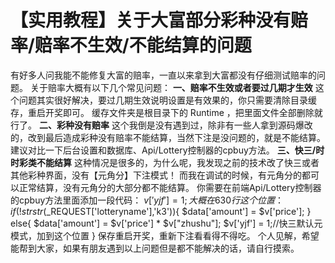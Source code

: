 # 【实用教程】关于大富部分彩种没有赔率/赔率不生效/不能结算的问题

有好多人问我能不能修复大富的赔率，一直以来拿到大富都没有仔细测试赔率的问题。
关于赔率大概有以下几个常见问题：
**一、赔率不生效或者要过几期才生效**
这个问题其实很好解决，要过几期生效说明设置是有效果的，你只需要清除目录缓存，重启开奖即可。
缓存文件夹是根目录下的 Runtime ，把里面文件全部删除就行了。
**二、彩种没有赔率**
这个我倒是没有遇到过，除非有一些人拿到源码爆改的，改到最后造成彩种没有赔率不能结算，当然下注是没问题的，就是不能结算。
建议对比一下后台设置和数据库、Api/Lottery控制器的cpbuy方法。
**三、快三/时时彩类不能结算**
这种情况是很多的，为什么呢，我发现之前的技术改了快三或者其他彩种界面，没有【元角分】下注模式！
而我在调试的时候，有元角分的都可以正常结算，没有元角分的大部分都不能结算。
你需要在前端Api/Lottery控制器的cpbuy方法里面添加一段代码： $v['yjf'] = 1;
大概在630行这个位置：
if(!strstr($\_REQUEST['lotteryname'],'k3')){
$data['amount'] = $v['price'];
} else{
$data['amount'] = $v['price'] \* $v["zhushu"];
$v['yjf'] = 1;//快三默认元模式，加到这个位置
}
保存重启开奖，重新下注看看得不得吃。
个人见解，希望能帮到大家，如果有朋友遇到以上问题但是都不能解决的话，请自行摸索。